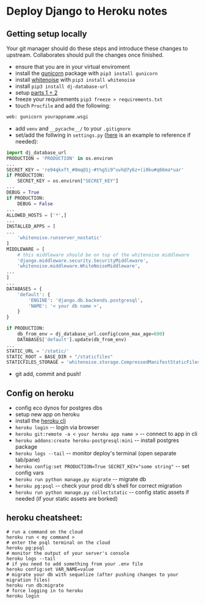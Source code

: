# Deploy Django to Heroku notes

## Getting setup locally

Your git manager should do these steps and introduce these
changes to upstream. Collaborates should pull the changes
once finished.

* ensure that you are in your virtual enviroment
* install the [gunicorn](https://gunicorn.org/) package with `pip3 install gunicorn`
* install [whitenoise](https://whitenoise.readthedocs.io/en/stable/django.html) with `pip3 install whitenoise`	
* install `pip3 install dj-database-url`
* setup [parts 1 + 2](https://whitenoise.readthedocs.io/en/stable/django.html)
* freeze your requirements `pip3 freeze > requirements.txt`
* touch `Procfile` and add the following:
```sh
web: gunicorn yourappname.wsgi
```
* add `venv` and `__pycache__/` to your `.gitignore`
* set/add the follwing in `settings.py` ([here](https://github.com/ga-sei-lessons/620-django-deploy-test/blob/main/mysite/settings.py) is an example to reference if needed):
```python
import dj_database_url
PRODUCTION = 'PRODUCTION' in os.environ
...
SECRET_KEY = 're94qkxft_#0mq@1j-#t%g5i9^uvh@7y6z+(i0ku#q66ma*uar'
if PRODUCTION:
    SECRET_KEY = os.environ["SECRET_KEY"]
...
DEBUG = True
if PRODUCTION:
    DEBUG = False
...
ALLOWED_HOSTS = ['*',]
...
INSTALLED_APPS = [
...
    'whitenoise.runserver_nostatic'
]
MIDDLEWARE = [
	# this middleware should be on top of the whitenoise middleware
    'django.middleware.security.SecurityMiddleware',
    'whitenoise.middleware.WhiteNoiseMiddleware',
...
]
...
DATABASES = {
    'default': {
        'ENGINE': 'django.db.backends.postgresql',
        'NAME': '< your db name >',
    }
}

if PRODUCTION:
    db_from_env = dj_database_url.config(conn_max_age=600)
    DATABASES['default'].update(db_from_env)
...
STATIC_URL = '/static/'
STATIC_ROOT = BASE_DIR + "/staticfiles"
STATICFILES_STORAGE = 'whitenoise.storage.CompressedManifestStaticFilesStorage'
```
* git add, commit and push!

## Config on heroku

* config eco dynos for postgres dbs
* setup new app on heroku
* install the [heroku cli](https://devcenter.heroku.com/articles/heroku-cli)
* `heroku login` -- login via browser
* `heroku git:remote -a < your heroku app name >` -- connect to app in cli
* `heroku addons:create heroku-postgresql:mini` -- install postgres package
* `heroku logs --tail` -- monitor deploy's terminal (open separate tab/pane)
* `heroku config:set PRODUCTION=True SECRET_KEY="some string"` -- set config vars
* `heroku run python manage.py migrate` -- migrate db
* `heroku pg:psql` -- check your prod db's shell for correct migration
* `heroku run python manage.py collectstatic` -- config static assets if needed (if your static assets are borked)

## heroku cheatsheet:

```
# run a command on the cloud
heroku run < my command >
# enter the psql terminal on the cloud
heroku pg:psql
# monitor the output of your server's console
heroku logs --tail
# if you need to add something from your .env file
heroku config:set VAR_NAME=value
# migrate your db with sequelize (after pushing changes to your migration files)
heroku run db:migrate 
# force logging in to heroku
heroku login
```


